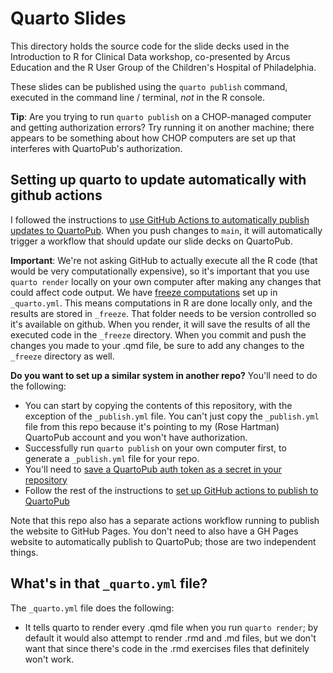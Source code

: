 # Quarto Slides

This directory holds the source code for the slide decks used in the Introduction to R for Clinical Data workshop, co-presented by Arcus Education and the R User Group of the Children's Hospital of Philadelphia.

These slides can be published using the `quarto publish` command, executed in the command line / terminal, *not* in the R console.  

**Tip**: Are you trying to run `quarto publish` on a CHOP-managed computer and getting authorization errors? 
Try running it on another machine; there appears to be something about how CHOP computers are set up that interferes with QuartoPub's authorization. 

## Setting up quarto to update automatically with github actions

I followed the instructions to [use GitHub Actions to automatically publish updates to QuartoPub](https://quarto.org/docs/publishing/quarto-pub.html#github-action). 
When you push changes to `main`, it will automatically trigger a workflow that should update our slide decks on QuartoPub. 

**Important**: We're not asking GitHub to actually execute all the R code (that would be very computationally expensive), so it's important that you use `quarto render` locally on your own computer after making any changes that could affect code output. 
We have [freeze computations](https://quarto.org/docs/publishing/quarto-pub.html#freezing-computations) set up in `_quarto.yml`. 
This means computations in R are done locally only, and the results are stored in `_freeze`. 
That folder needs to be version controlled so it's available on github. 
When you render, it will save the results of all the executed code in the `_freeze` directory. 
When you commit and push the changes you made to your .qmd file, be sure to add any changes to the `_freeze` directory as well. 

**Do you want to set up a similar system in another repo?** 
You'll need to do the following: 

- You can start by copying the contents of this repository, with the exception of the `_publish.yml` file. You can't just copy the `_publish.yml` file from this repo because it's pointing to my (Rose Hartman) QuartoPub account and you won't have authorization.
- Successfully run `quarto publish` on your own computer first, to generate a `_publish.yml` file for your repo. 
- You'll need to [save a QuartoPub auth token as a secret in your repository](https://quarto.org/docs/publishing/quarto-pub.html#quarto-pub-credentials)
- Follow the rest of the instructions to [set up GitHub actions to publish to QuartoPub](https://quarto.org/docs/publishing/quarto-pub.html#github-action)

Note that this repo also has a separate actions workflow running to publish the website to GitHub Pages. You don't need to also have a GH Pages website to automatically publish to QuartoPub; those are two independent things. 

## What's in that `_quarto.yml` file?

The `_quarto.yml` file does the following:

- It tells quarto to render every .qmd file when you run `quarto render`; by default it would also attempt to render .rmd and .md files, but we don't want that since there's code in the .rmd exercises files that definitely won't work. 